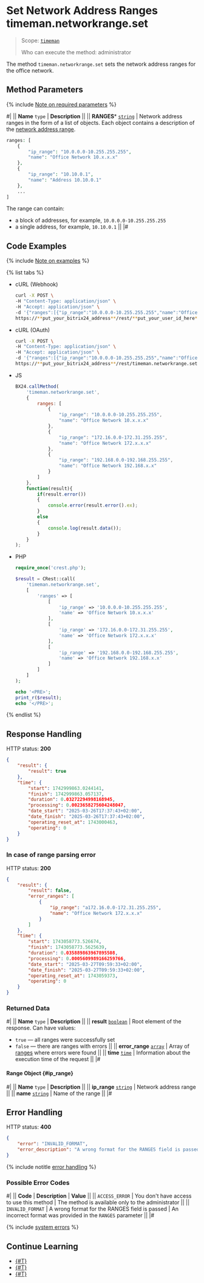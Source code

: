 # Set Network Address Ranges timeman.networkrange.set

> Scope: [`timeman`](../../scopes/permissions.md)
>
> Who can execute the method: administrator

The method `timeman.networkrange.set` sets the network address ranges for the office network.

## Method Parameters

{% include [Note on required parameters](../../../_includes/required.md) %}

#|
|| **Name**
`type` | **Description** ||
|| **RANGES***
[`string`](../../data-types.md) | Network address ranges in the form of a list of objects. Each object contains a description of the [network address range](#ip_range).

```php
ranges: [
    {
        "ip_range": "10.0.0.0-10.255.255.255",
        "name": "Office Network 10.x.x.x"
    },
    {
        "ip_range": "10.10.0.1",
        "name": "Address 10.10.0.1"
    },
    ...
]
```

The range can contain:
- a block of addresses, for example, `10.0.0.0-10.255.255.255`
- a single address, for example, `10.10.0.1` ||
|#

## Code Examples

{% include [Note on examples](../../../_includes/examples.md) %}

{% list tabs %}

- cURL (Webhook)

    ```bash
    curl -X POST \
    -H "Content-Type: application/json" \
    -H "Accept: application/json" \
    -d '{"ranges":[{"ip_range":"10.0.0.0-10.255.255.255","name":"Office Network 10.x.x.x"},{"ip_range":"172.16.0.0-172.31.255.255","name":"Office Network 172.x.x.x"},{"ip_range":"192.168.0.0-192.168.255.255","name":"Office Network 192.168.x.x"}]}' \
    https://**put_your_bitrix24_address**/rest/**put_your_user_id_here**/**put_your_webbhook_here**/timeman.networkrange.set
    ```

- cURL (OAuth)

    ```bash
    curl -X POST \
    -H "Content-Type: application/json" \
    -H "Accept: application/json" \
    -d '{"ranges":[{"ip_range":"10.0.0.0-10.255.255.255","name":"Office Network 10.x.x.x"},{"ip_range":"172.16.0.0-172.31.255.255","name":"Office Network 172.x.x.x"},{"ip_range":"192.168.0.0-192.168.255.255","name":"Office Network 192.168.x.x"}],"auth":"**put_access_token_here**"}' \
    https://**put_your_bitrix24_address**/rest/timeman.networkrange.set
    ```

- JS

    ```js
    BX24.callMethod(
        'timeman.networkrange.set',
        {
            ranges: [
                {
                    "ip_range": "10.0.0.0-10.255.255.255",
                    "name": "Office Network 10.x.x.x"
                },
                {
                    "ip_range": "172.16.0.0-172.31.255.255",
                    "name": "Office Network 172.x.x.x"
                },
                {
                    "ip_range": "192.168.0.0-192.168.255.255",
                    "name": "Office Network 192.168.x.x"
                }
            ]
        },
        function(result){
            if(result.error())
            {
                console.error(result.error().ex);
            }
            else
            {
                console.log(result.data());
            }
        }
    );
    ```

- PHP

    ```php
    require_once('crest.php');

    $result = CRest::call(
        'timeman.networkrange.set',
        [
            'ranges' => [
                [
                    'ip_range' => '10.0.0.0-10.255.255.255',
                    'name' => 'Office Network 10.x.x.x'
                ],
                [
                    'ip_range' => '172.16.0.0-172.31.255.255',
                    'name' => 'Office Network 172.x.x.x'
                ],
                [
                    'ip_range' => '192.168.0.0-192.168.255.255',
                    'name' => 'Office Network 192.168.x.x'
                ]
            ]
        ]
    );

    echo '<PRE>';
    print_r($result);
    echo '</PRE>';
    ```

{% endlist %}

## Response Handling

HTTP status: **200**

```json
{
    "result": {
        "result": true
    },
    "time": {
        "start": 1742999863.0244141,
        "finish": 1742999863.057137,
        "duration": 0.03272294998168945,
        "processing": 0.0023658275604248047,
        "date_start": "2025-03-26T17:37:43+02:00",
        "date_finish": "2025-03-26T17:37:43+02:00",
        "operating_reset_at": 1743000463,
        "operating": 0
    }
}
```

### In case of range parsing error

HTTP status: **200**

```json
{
    "result": {
        "result": false,
        "error_ranges": [
            {
                "ip_range": "a172.16.0.0-172.31.255.255",
                "name": "Office Network 172.x.x.x"
            }
        ]
    },
    "time": {
        "start": 1743058773.526674,
        "finish": 1743058773.5625639,
        "duration": 0.035889863967895508,
        "processing": 0.0005609989166259766,
        "date_start": "2025-03-27T09:59:33+02:00",
        "date_finish": "2025-03-27T09:59:33+02:00",
        "operating_reset_at": 1743059373,
        "operating": 0
    }
}
```

### Returned Data

#|
|| **Name**
`type` | **Description** ||
|| **result**
[`boolean`](../../data-types.md) | Root element of the response. Can have values:
- `true` — all ranges were successfully set
- `false` — there are ranges with errors ||
|| **error_range**
 [`array`](../../data-types.md) | Array of [ranges](#ip_range) where errors were found ||
|| **time**
[`time`](../../data-types.md#time) | Information about the execution time of the request ||
|#

#### Range Object {#ip_range}

#|
|| **Name**
`type` | **Description** ||
|| **ip_range**
 [`string`](../../data-types.md) | Network address range ||
|| **name**
 [`string`](../../data-types.md) | Name of the range ||
|#

## Error Handling

HTTP status: **400**

```json
{
    "error": "INVALID_FORMAT",
    "error_description": "A wrong format for the RANGES field is passed"
}
```

{% include notitle [error handling](../../../_includes/error-info.md) %}

### Possible Error Codes

#|
|| **Code** | **Description** | **Value** ||
|| `ACCESS_ERROR` | You don't have access to use this method | The method is available only to the administrator ||
|| `INVALID_FORMAT` | A wrong format for the RANGES field is passed | An incorrect format was provided in the `RANGES` parameter ||
|#

{% include [system errors](../../../_includes/system-errors.md) %}

## Continue Learning 

- [{#T}](./index.md)
- [{#T}](./timeman-networkrange-get.md)
- [{#T}](./timeman-networkrange-check.md)